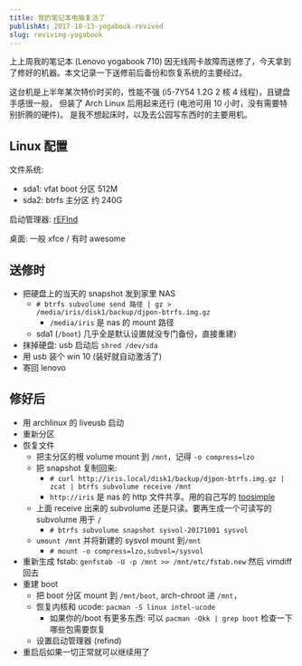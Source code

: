 ```yaml
---
title: 我的笔记本电脑复活了
publishAt: 2017-10-13-yogabook-revived
slug: reviving-yogabook
---
```


上上周我的笔记本 (Lenovo yogabook 710) 因无线网卡故障而送修了，今天拿到了修好的机器。本文记录一下送修前后备份和恢复系统的主要经过。

这台机是上半年某次特价时买的，性能不强 (i5-7Y54 1.2G 2 核 4 线程)，且键盘手感很一般，
但装了 Arch Linux 后用起来还行 (电池可用 10 小时，没有需要特别折腾的硬件)。
是我不想起床时，以及去公园写东西时的主要用机。

## Linux 配置

文件系统:

- sda1: vfat boot 分区 512M
- sda2: btrfs 主分区 约 240G

启动管理器: [rEFInd](http://www.rodsbooks.com/refind/)

桌面: 一般 xfce / 有时 awesome

## 送修时

- 把硬盘上的当天的 snapshot 发到家里 NAS
  - `# btrfs subvolume send 路径 | gz > /media/iris/disk1/backup/djpon-btrfs.img.gz`
    - `/media/iris` 是 nas 的 mount 路径
  - sda1 (`/boot`) 几乎全是默认设置就没专门备份，直接重建)
- 抹掉硬盘: usb 启动后 `shred /dev/sda`
- 用 usb 装个 win 10 (装好就自动激活了)
- 寄回 lenovo

## 修好后

- 用 archlinux 的 liveusb 启动
- 重新分区
- 恢复文件
  - 把主分区的根 volume mount 到 `/mnt`，记得 `-o compress=lzo`
  - 把 snapshot 复制回来:
    - `# curl http://iris.local/disk1/backup/djpon-btrfs.img.gz | zcat | btrfs subvolume receive /mnt`
    - `http://iris` 是 nas 的 http 文件共享。用的自己写的 [toosimple](https://github.com/jokester/toosimple)
  - 上面 receive 出来的 subvolume 还是只读。要再生成一个可读写的 subvolume 用于 `/`
    - `# btrfs subvolume snapshot sysvol-20171001 sysvol`
  - `umount /mnt` 并将新建的 sysvol mount 到`/mnt`
    - `# mount -o compress=lzo,subvol=/sysvol`
- 重新生成 fstab: `genfstab -U -p /mnt >> /mnt/etc/fstab.new` 然后 vimdiff 回去
- 重建 boot
  - 把 boot 分区 mount 到 `/mnt/boot`, arch-chroot 进 `/mnt`，
  - 恢复内核和 ucode: `pacman -S linux intel-ucode`
    - 如果你的/boot 有更多东西: 可以 `pacman -Qkk | grep boot` 检查一下哪些包需要恢复
  - 设置启动管理器 (refind)
- 重启后如果一切正常就可以继续用了
